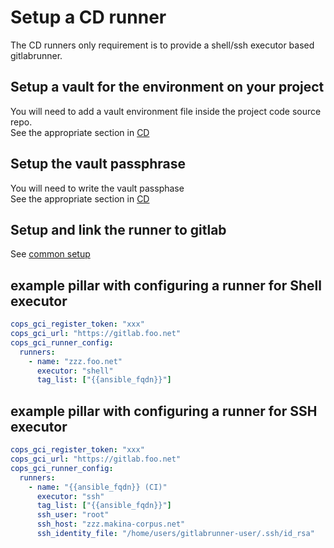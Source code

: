 # Setup a CD runner
The CD runners only requirement is to provide a shell/ssh executor based gitlabrunner.

## Setup a vault for the environment on your project
You will need to add a vault environment file inside the project code source repo.<br/>
See the appropriate section in [CD](./cd.md)

## Setup the vault passphrase
You will need to write the vault passphase<br/>
See the appropriate section in [CD](./cd.md)

## Setup and link the runner to gitlab
See [common setup](./install_runner.md)

## example pillar with configuring a runner for Shell executor
```yaml
cops_gci_register_token: "xxx"
cops_gci_url: "https://gitlab.foo.net"
cops_gci_runner_config:
  runners:
    - name: "zzz.foo.net"
      executor: "shell"
      tag_list: ["{{ansible_fqdn}}"]

```

## example pillar with configuring a runner for SSH executor
```yaml
cops_gci_register_token: "xxx"
cops_gci_url: "https://gitlab.foo.net"
cops_gci_runner_config:
  runners:
    - name: "{{ansible_fqdn}} (CI)"
      executor: "ssh"
      tag_list: ["{{ansible_fqdn}}"]
      ssh_user: "root"
      ssh_host: "zzz.makina-corpus.net"
      ssh_identity_file: "/home/users/gitlabrunner-user/.ssh/id_rsa"
```

